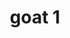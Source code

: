 ---
title: goat 1
creator: Gisling
license: CC BY 3.0
license-url: https://creativecommons.org/licenses/by/3.0/deed.en
image-url: https://upload.wikimedia.org/wikipedia/commons/f/f7/Bronze_goat_head.JPG
---